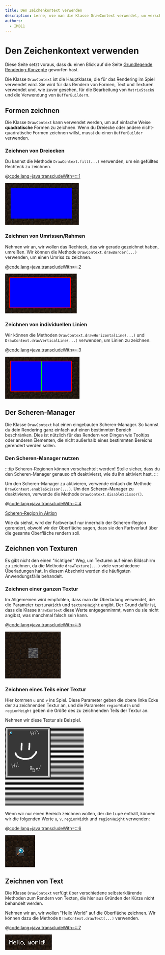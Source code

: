 ```yaml
---
title: Den Zeichenkontext verwenden
description: Lerne, wie man die Klasse DrawContext verwendet, um verschiedene Formen, Texte und Texturen zu rendern.
authors:
  - IMB11
---
```


# Den Zeichenkontext verwenden

Diese Seite setzt voraus, dass du einen Blick auf die Seite [Grundlegende Rendering-Konzepte](./basic-concepts.md) geworfen hast.

Die Klasse `DrawContext` ist die Hauptklasse, die für das Rendering im Spiel verwendet wird. Sie wird für das Rendern von Formen, Text und Texturen verwendet und, wie zuvor gesehen, für die Bearbeitung von `MatrixStack`s und die Verwendung von `BufferBuilder`n.

## Formen zeichnen

Die Klasse `DrawContext` kann verwendet werden, um auf einfache Weise **quadratische** Formen zu zeichnen. Wenn du Dreiecke oder andere nicht-quadratische Formen zeichnen willst, musst du einen `BufferBuilder` verwenden.

### Zeichnen von Dreiecken

Du kannst die Methode `DrawContext.fill(...)` verwenden, um ein gefülltes Rechteck zu zeichnen.

@[code lang=java transcludeWith=:::1](@/reference/latest/src/client/java/com/example/docs/rendering/DrawContextExampleScreen.java)

![Ein Rechteck.](/assets/develop/rendering/draw-context-rectangle.png)

### Zeichnen von Umrissen/Rahmen

Nehmen wir an, wir wollen das Rechteck, das wir gerade gezeichnet haben, umreißen. Wir können die Methode `DrawContext.drawBorder(...)` verwenden, um einen Umriss zu zeichnen.

@[code lang=java transcludeWith=:::2](@/reference/latest/src/client/java/com/example/docs/rendering/DrawContextExampleScreen.java)

![Ein Rechteck mit einer Umrandung.](/assets/develop/rendering/draw-context-rectangle-border.png)

### Zeichnen von individuellen Linien

Wir können die Methoden `DrawContext.drawHorizontalLine(...)` und `DrawContext.drawVerticalLine(...)` verwenden, um Linien zu zeichnen.

@[code lang=java transcludeWith=:::3](@/reference/latest/src/client/java/com/example/docs/rendering/DrawContextExampleScreen.java)

![Linien](/assets/develop/rendering/draw-context-lines.png)

## Der Scheren-Manager

Die Klasse `DrawContext` hat einen eingebauten Scheren-Manager. So kannst du dein Rendering ganz einfach auf einen bestimmten Bereich beschränken. Dies ist nützlich für das Rendern von Dingen wie Tooltips oder anderen Elementen, die nicht außerhalb eines bestimmten Bereichs gerendert werden sollen.

### Den Scheren-Manager nutzen

:::tip
Scheren-Regionen können verschachtelt werden! Stelle sicher, dass du den Scheren-Manager genauso oft deaktivierst, wie du ihn aktiviert hast.
:::

Um den Scheren-Manager zu aktivieren, verwende einfach die Methode `DrawContext.enableScissor(...)`. Um den Scheren-Manager zu deaktivieren, verwende die Methode `DrawContext.disableScissor()`.

@[code lang=java transcludeWith=:::4](@/reference/latest/src/client/java/com/example/docs/rendering/DrawContextExampleScreen.java)

[Scheren-Region in Aktion](/assets/develop/rendering/draw-context-scissor.png)

Wie du siehst, wird der Farbverlauf nur innerhalb der Scheren-Region gerendert, obwohl wir der Oberfläche sagen, dass sie den Farbverlauf über die gesamte Oberfläche rendern soll.

## Zeichnen von Texturen

Es gibt nicht den einen "richtigen" Weg, um Texturen auf einen Bildschirm zu zeichnen, da die Methode `drawTexture(...)` viele verschiedene Überladungen hat. In diesem Abschnitt werden die häufigsten Anwendungsfälle behandelt.

### Zeichnen einer ganzen Textur

Im Allgemeinen wird empfohlen, dass man die Überladung verwendet, die die Parameter `textureWidth` und `textureHeight` angibt. Der Grund dafür ist, dass die Klasse `DrawContext` diese Werte entgegennimmt, wenn du sie nicht angibst, was manchmal falsch sein kann.

@[code lang=java transcludeWith=:::5](@/reference/latest/src/client/java/com/example/docs/rendering/DrawContextExampleScreen.java)

![Beispiel für das Zeichnen einer ganzen Textur.](/assets/develop/rendering/draw-context-whole-texture.png)

### Zeichnen eines Teils einer Textur

Hier kommen `u` und `v` ins Spiel. Diese Parameter geben die obere linke Ecke der zu zeichnenden Textur an, und die Parameter `regionWidth` und `regionHeight` geben die Größe des zu zeichnenden Teils der Textur an.

Nehmen wir diese Textur als Beispiel.

![Textur des Rezeptbuchs](/assets/develop/rendering/draw-context-recipe-book-background.png)

Wenn wir nur einen Bereich zeichnen wollen, der die Lupe enthält, können wir die folgenden Werte `u`, `v`, `regionWidth` und `regionHeight` verwenden:

@[code lang=java transcludeWith=:::6](@/reference/latest/src/client/java/com/example/docs/rendering/DrawContextExampleScreen.java)

![Textur der Region](/assets/develop/rendering/draw-context-region-texture.png)

## Zeichnen von Text

Die Klasse `DrawContext` verfügt über verschiedene selbsterklärende Methoden zum Rendern von Texten, die hier aus Gründen der Kürze nicht behandelt werden.

Nehmen wir an, wir wollen "Hello World" auf die Oberfläche zeichnen. Wir können dazu die Methode `DrawContext.drawText(...)` verwenden.

@[code lang=java transcludeWith=:::7](@/reference/latest/src/client/java/com/example/docs/rendering/DrawContextExampleScreen.java)

![Einen Text zeichnen](/assets/develop/rendering/draw-context-text.png)
